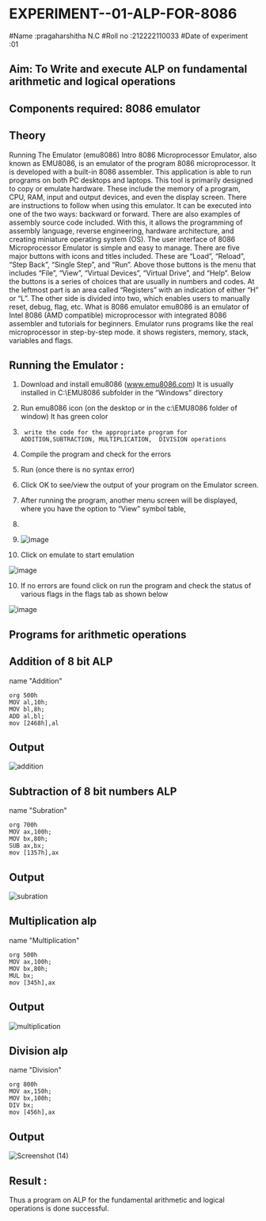 # EXPERIMENT--01-ALP-FOR-8086
#Name :pragaharshitha N.C
#Roll no :212222110033
#Date of experiment :01
## Aim: To Write and execute ALP on fundamental arithmetic and logical operations
## Components required: 8086  emulator 
## Theory 
Running The Emulator (emu8086) Intro 8086 Microprocessor Emulator, also known as EMU8086, is an emulator of the program 8086 microprocessor. It is developed with a built-in 8086 assembler. This application is able to run programs on both PC desktops and laptops. This tool is primarily designed to copy or emulate hardware. These include the memory of a program, CPU, RAM, input and output devices, and even the display screen. There are instructions to follow when using this emulator. It can be executed into one of the two ways: backward or forward. There are also examples of assembly source code included. With this, it allows the programming of assembly language, reverse engineering, hardware architecture, and creating miniature operating system (OS). The user interface of 8086 Microprocessor Emulator is simple and easy to manage. There are five major buttons with icons and titles included. These are “Load”, “Reload”, “Step Back”, “Single Step”, and “Run”. Above those buttons is the menu that includes “File”, “View”, “Virtual Devices”, “Virtual Drive”, and “Help”. Below the buttons is a series of choices that are usually in numbers and codes. At the leftmost part is an area called “Registers” with an indication of either “H” or “L”. The other side is divided into two, which enables users to manually reset, debug, flag, etc. What is 8086 emulator emu8086 is an emulator of Intel 8086 (AMD compatible) microprocessor with integrated 8086 assembler and tutorials for beginners. Emulator runs programs like the real microprocessor in step-by-step mode. it shows registers, memory, stack, variables and flags.


 ## Running the Emulator :
1.	Download and install emu8086 (www.emu8086.com) It is usually installed in C:\EMU8086 subfolder in the “Windows” directory
2.	  Run  emu8086 icon (on the desktop or in the c:\EMU8086 folder of window) It has green color 
 
 
3.		write the code for the appropriate program for ADDITION,SUBTRACTION, MULTIPLICATION,  DIVISION operations 

4.	 Compile the program and check for the errors 
5.	Run (once there is no syntax error) 

6.	Click OK to see/view the output of your program on the Emulator screen. 


7.	After running the program, another menu screen will be displayed, where you have the option to “View” symbol table,
8.
9.	 ![image](https://user-images.githubusercontent.com/36288975/189273263-d65baae9-4b8f-4723-afb3-c0ffa4052b04.png)

10.	Click on emulate to start emulation 

![image](https://user-images.githubusercontent.com/36288975/189273273-9bb36ec1-e2e8-4892-8d35-37707332bfdc.png)

10.	If no errors are found click on run the program and check the status of various flags in the flags tab as shown below 

![image](https://user-images.githubusercontent.com/36288975/189273277-113a2a33-4a40-4ff8-95a5-ecd3a1f504fe.png)

## Programs for arithmetic  operations

## Addition  of 8 bit ALP 
name "Addition"
``` 
org 500h
MOV al,10h;
MOV bl,8h;
ADD al,bl;
mov [2468h],al
```
## Output  
 ![addition](https://github.com/pragachellapillai/EXPERIMENT--01-ALP-FOR-8086/assets/148254952/477e6650-66f1-4b22-a893-58f066ca27ee)

## Subtraction   of 8 bit numbers  ALP 
 name  "Subration"
 ```
org 700h
MOV ax,100h;
MOV bx,80h;
SUB ax,bx;
mov [1357h],ax
```
## Output  
![subration](https://github.com/pragachellapillai/EXPERIMENT--01-ALP-FOR-8086/assets/148254952/1ae61de1-b820-484d-a8df-5e08242a75bd)

## Multiplication alp
name "Multiplication"
```
org 500h
MOV ax,100h;
MOV bx,80h;
MUL bx;
mov [345h],ax
```

 ## Output  

![multiplication](https://github.com/pragachellapillai/EXPERIMENT--01-ALP-FOR-8086/assets/148254952/48a9df36-ea0b-4bc3-8986-c73b4c8fe047)

## Division alp 
name "Division"
```
org 800h
MOV ax,150h;
MOV bx,100h;
DIV bx;
mov [456h],ax
```
## Output  

![Screenshot (14)](https://github.com/pragachellapillai/EXPERIMENT--01-ALP-FOR-8086/assets/148254952/b24d6ad7-266c-41a7-8c4f-b08b257e6257)

## Result :
 

Thus a program on ALP for the fundamental arithmetic and logical operations is done successful.






